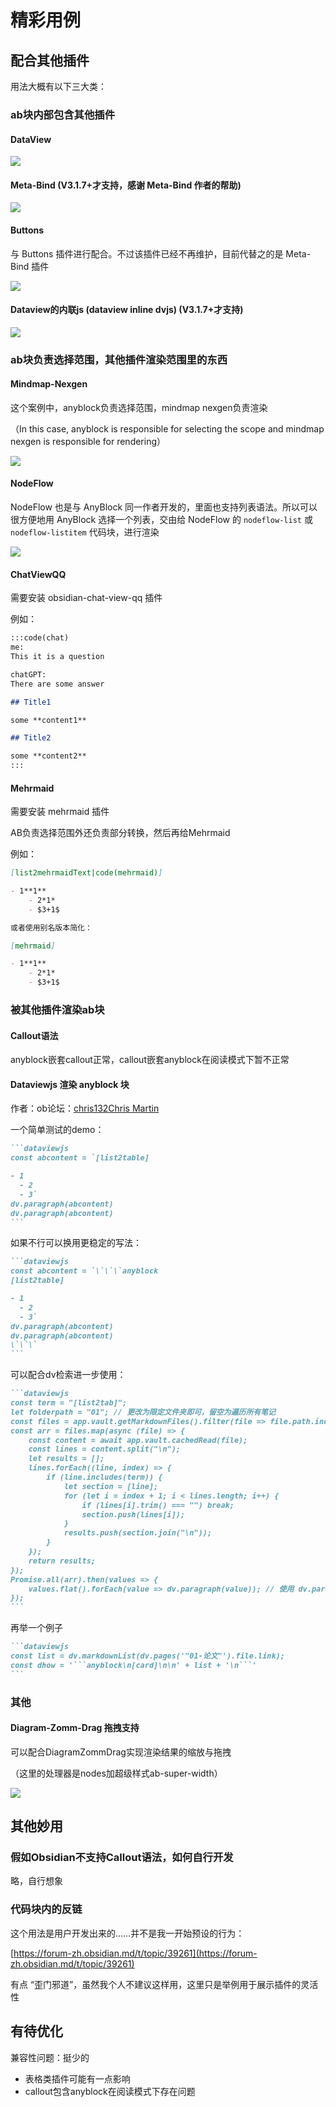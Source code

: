 # 精彩用例

## 配合其他插件

用法大概有以下三大类：

### ab块内部包含其他插件

#### DataView

![](assets/373963834-4a50d30a-9bbe-4345-9d11-18eeef4fc59e.png)

#### Meta-Bind (V3.1.7+才支持，感谢 Meta-Bind 作者的帮助)

![](assets/c6af2a73eee905f984c09a07ab57efc6.png)

#### Buttons

与 Buttons 插件进行配合。不过该插件已经不再维护，目前代替之的是 Meta-Bind 插件

![](assets/373899534-3294f4f0-d595-4d8c-be5b-38857be8507e.png)

#### Dataview的内联js (dataview inline dvjs) (V3.1.7+才支持)

![](assets/373980862-0b9f63ae-8a89-4b37-8142-5c9b70697576.png)

### ab块负责选择范围，其他插件渲染范围里的东西

#### Mindmap-Nexgen

这个案例中，anyblock负责选择范围，mindmap nexgen负责渲染  

（In this case, anyblock is responsible for selecting the scope and mindmap nexgen is responsible for rendering）

![](assets/373899845-c2be060e-0a52-4fa4-a55e-3c6e60354836.png)

#### NodeFlow

NodeFlow 也是与 AnyBlock 同一作者开发的，里面也支持列表语法。所以可以很方便地用 AnyBlock 选择一个列表，交由给 NodeFlow 的 `nodeflow-list` 或 `nodeflow-listitem` 代码块，进行渲染

![](assets/Pasted%20image%2020250112201743.png)

#### ChatViewQQ

需要安装 obsidian-chat-view-qq 插件

例如：

````md
:::code(chat)
me:
This it is a question

chatGPT:
There are some answer

## Title1

some **content1**

## Title2

some **content2**
:::
````

#### Mehrmaid

需要安装 mehrmaid 插件

AB负责选择范围外还负责部分转换，然后再给Mehrmaid

例如：

````md
[list2mehrmaidText|code(mehrmaid)]

- 1**1**
    - 2*1*
    - $3+1$

或者使用别名版本简化：

[mehrmaid]

- 1**1**
    - 2*1*
    - $3+1$
````

### 被其他插件渲染ab块

#### Callout语法

anyblock嵌套callout正常，callout嵌套anyblock在阅读模式下暂不正常

#### Dataviewjs 渲染 anyblock 块

作者：ob论坛：[chris132](https://forum-zh.obsidian.md/u/chris132)[Chris Martin](https://forum-zh.obsidian.md/u/chris132)

一个简单测试的demo：

````md
```dataviewjs
const abcontent = `[list2table]

- 1
  - 2
  - 3`
dv.paragraph(abcontent)
dv.paragraph(abcontent)
```
````

如果不行可以换用更稳定的写法：

````md
```dataviewjs
const abcontent = `\`\`\`anyblock
[list2table]

- 1
  - 2
  - 3`
dv.paragraph(abcontent)
dv.paragraph(abcontent)
\`\`\`
```
````

可以配合dv检索进一步使用：

````md
```dataviewjs
const term = "[list2tab]";
let folderpath = "01"; // 更改为限定文件夹即可，留空为遍历所有笔记
const files = app.vault.getMarkdownFiles().filter(file => file.path.includes(folderpath));
const arr = files.map(async (file) => {
    const content = await app.vault.cachedRead(file);
    const lines = content.split("\n");
    let results = [];
    lines.forEach((line, index) => {
        if (line.includes(term)) {
            let section = [line];
            for (let i = index + 1; i < lines.length; i++) {
                if (lines[i].trim() === "") break;
                section.push(lines[i]);
            }
            results.push(section.join("\n"));
        }
    });
    return results;
});
Promise.all(arr).then(values => {
    values.flat().forEach(value => dv.paragraph(value)); // 使用 dv.paragraph 输出原始文本
});
```
````

再举一个例子

````md
```dataviewjs
const list = dv.markdownList(dv.pages('"01-论文"').file.link);
const dhow = '```anyblock\n[card]\n\n' + list + '\n```'
```
````

### 其他

#### Diagram-Zomm-Drag 拖拽支持

可以配合DiagramZommDrag实现渲染结果的缩放与拖拽

（这里的处理器是nodes加超级样式ab-super-width）

![](assets/373982690-ee4a9555-662e-41ca-bfd1-bcdeecece732.png)

## 其他妙用

### 假如Obsidian不支持Callout语法，如何自行开发

略，自行想象

### 代码块内的反链

这个用法是用户开发出来的……并不是我一开始预设的行为：

[https://forum-zh.obsidian.md/t/topic/39261](https://forum-zh.obsidian.md/t/topic/39261)

有点 “歪门邪道”，虽然我个人不建议这样用，这里只是举例用于展示插件的灵活性

## 有待优化

兼容性问题：挺少的

- 表格类插件可能有一点影响
- callout包含anyblock在阅读模式下存在问题




